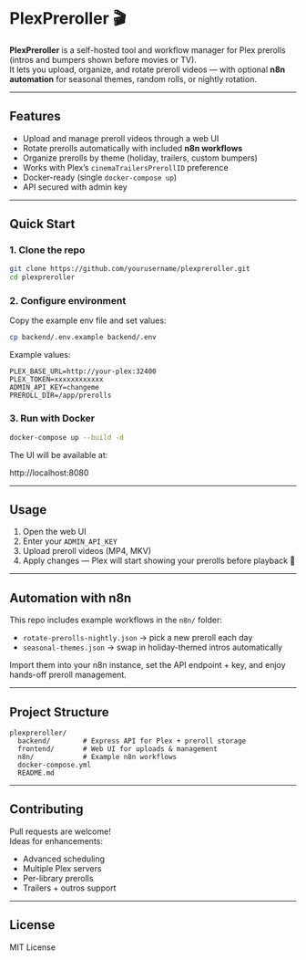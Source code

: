 # PlexPreroller 🎬

**PlexPreroller** is a self-hosted tool and workflow manager for Plex prerolls (intros and bumpers shown before movies or TV).  
It lets you upload, organize, and rotate preroll videos — with optional **n8n automation** for seasonal themes, random rolls, or nightly rotation.

---

## Features

- Upload and manage preroll videos through a web UI  
- Rotate prerolls automatically with included **n8n workflows**  
- Organize prerolls by theme (holiday, trailers, custom bumpers)  
- Works with Plex’s `cinemaTrailersPrerollID` preference  
- Docker-ready (single `docker-compose up`)  
- API secured with admin key  

---

## Quick Start

### 1. Clone the repo
```bash
git clone https://github.com/yourusername/plexpreroller.git
cd plexpreroller
```

### 2. Configure environment
Copy the example env file and set values:
```bash
cp backend/.env.example backend/.env
```

Example values:
```env
PLEX_BASE_URL=http://your-plex:32400
PLEX_TOKEN=xxxxxxxxxxxx
ADMIN_API_KEY=changeme
PREROLL_DIR=/app/prerolls
```

### 3. Run with Docker
```bash
docker-compose up --build -d
```

The UI will be available at:

http://localhost:8080

---

## Usage

1. Open the web UI  
2. Enter your `ADMIN_API_KEY`  
3. Upload preroll videos (MP4, MKV)  
4. Apply changes — Plex will start showing your prerolls before playback 🎉  

---

## Automation with n8n

This repo includes example workflows in the `n8n/` folder:

- `rotate-prerolls-nightly.json` → pick a new preroll each day  
- `seasonal-themes.json` → swap in holiday-themed intros automatically  

Import them into your n8n instance, set the API endpoint + key, and enjoy hands-off preroll management.

---

## Project Structure

```
plexpreroller/
  backend/        # Express API for Plex + preroll storage
  frontend/       # Web UI for uploads & management
  n8n/            # Example n8n workflows
  docker-compose.yml
  README.md
```

---

## Contributing

Pull requests are welcome!  
Ideas for enhancements:
- Advanced scheduling  
- Multiple Plex servers  
- Per-library prerolls  
- Trailers + outros support  

---

## License

MIT License
